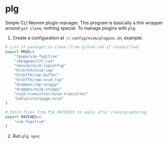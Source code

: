 # plg
Simple CLI Neovim plugin manager. This program is basically a thin wrapper
around `git clone`, nothing special. To manage plugins with `plg`:

1. Create a configuration at `~/.config/nvim/plugins.sh`, example:
```bash
# List of packages to clone (from github.com if unspecified)
export PKGS=(
    "tpope/vim-fugitive"
    "ibhagwan/fzf-lua"
    "neovim/nvim-lspconfig"
    "hrsh7th/nvim-cmp"
    "hrsh7th/cmp-buffer"
    "hrsh7th/cmp-nvim-lsp"
    "dcampos/cmp-snippy"
    "dcampos/nvim-snippy"
    "nvim-treesitter/nvim-treesitter"
    "kafva/startpage.nvim"
)

# Patch files from PLG_PATCHDIR to apply after cloning/updating
export PATCHES=(
    "vim-fugitive"
)
```
2. Run `plg sync`
